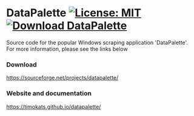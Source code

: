 # DataPalette [![License: MIT](https://img.shields.io/badge/License-MIT-yellow.svg)](https://opensource.org/licenses/MIT) [![Download DataPalette](https://img.shields.io/sourceforge/dt/datapalette.svg)](https://sourceforge.net/projects/datapalette/files/latest/download)
Source code for the popular Windows scraping application 'DataPalette'. For more information, please see the links below

### Download
https://sourceforge.net/projects/datapalette/

### Website and documentation
https://timokats.github.io/datapalette/
